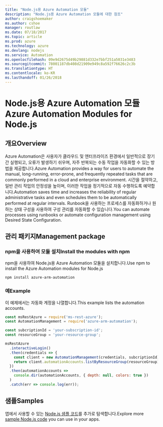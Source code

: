 ```yaml
---
title: "Node.js용 Azure Automation 모듈"
description: "Node.js용 Azure Automation 모듈에 대한 참조"
author: craigshoemaker
ms.author: cshoe
manager: routlaw
ms.date: 07/18/2017
ms.topic: article
ms.prod: azure
ms.technology: azure
ms.devlang: nodejs
ms.service: Automation
ms.openlocfilehash: 09e9d2675d49b29881d332e7bbf251a5031e3483
ms.sourcegitcommit: 78001187db408d21909e949c8a592f76626c2c3b
ms.translationtype: HT
ms.contentlocale: ko-KR
ms.lasthandoff: 01/26/2018
---
```

# <a name="azure-automation-modules-for-nodejs"></a><span data-ttu-id="f5769-103">Node.js용 Azure Automation 모듈</span><span class="sxs-lookup"><span data-stu-id="f5769-103">Azure Automation Modules for Node.js</span></span>

## <a name="overview"></a><span data-ttu-id="f5769-104">개요</span><span class="sxs-lookup"><span data-stu-id="f5769-104">Overview</span></span>

<span data-ttu-id="f5769-105">Azure Automation은 사용자가 클라우드 및 엔터프라이즈 환경에서 일반적으로 장기간 실행되고, 오류가 발생하기 쉬우며, 자주 반복되는 수동 작업을 자동화할 수 있는 방법을 제공합니다.</span><span class="sxs-lookup"><span data-stu-id="f5769-105">Azure Automation provides a way for users to automate the manual, long-running, error-prone, and frequently repeated tasks that are commonly performed in a cloud and enterprise environment.</span></span> <span data-ttu-id="f5769-106">시간을 절약하고, 일반 관리 작업의 안정성을 높이며, 이러한 작업을 정기적으로 자동 수행하도록 예약합니다.</span><span class="sxs-lookup"><span data-stu-id="f5769-106">Automation saves time and increases the reliability of regular administrative tasks and even schedules them to be automatically performed at regular intervals.</span></span> <span data-ttu-id="f5769-107">Runbook을 사용하는 프로세스를 자동화하거나 원하는 상태 구성을 사용하여 구성 관리를 자동화할 수 있습니다.</span><span class="sxs-lookup"><span data-stu-id="f5769-107">You can automate processes using runbooks or automate configuration management using Desired State Configuration.</span></span>

## <a name="management-package"></a><span data-ttu-id="f5769-108">관리 패키지</span><span class="sxs-lookup"><span data-stu-id="f5769-108">Management package</span></span>

### <a name="install-the-modules-with-npm"></a><span data-ttu-id="f5769-109">npm을 사용하여 모듈 설치</span><span class="sxs-lookup"><span data-stu-id="f5769-109">Install the modules with npm</span></span>

<span data-ttu-id="f5769-110">npm을 사용하여 Node.js용 Azure Automation 모듈을 설치합니다.</span><span class="sxs-lookup"><span data-stu-id="f5769-110">Use npm to install the Azure Automation modules for Node.js</span></span>

```bash
npm install azure-arm-automation
```

### <a name="example"></a><span data-ttu-id="f5769-111">예</span><span class="sxs-lookup"><span data-stu-id="f5769-111">Example</span></span>

<span data-ttu-id="f5769-112">이 예제에서는 자동화 계정을 나열합니다.</span><span class="sxs-lookup"><span data-stu-id="f5769-112">This example lists the automation accounts.</span></span>

```javascript
const msRestAzure = require('ms-rest-azure');
const AutomationManagement = require('azure-arm-automation');

const subcriptionId = 'your-subscription-id';
const resourceGroup = 'your-resource-group';

msRestAzure
  .interactiveLogin()
  .then(credentials => {
    const client = new AutomationManagement(credentials, subcriptionId);
    return client.automationAccounts.listByResourceGroup(resourceGroup);
  })
  .then(automationAccounts =>
    console.dir(automationAccounts, { depth: null, colors: true })
  )
  .catch(err => console.log(err));

```

## <a name="samples"></a><span data-ttu-id="f5769-113">샘플</span><span class="sxs-lookup"><span data-stu-id="f5769-113">Samples</span></span>

<span data-ttu-id="f5769-114">앱에서 사용할 수 있는 [Node.js 샘플 코드](https://azure.microsoft.com/resources/samples/?platform=nodejs)를 추가로 탐색합니다.</span><span class="sxs-lookup"><span data-stu-id="f5769-114">Explore more [sample Node.js code](https://azure.microsoft.com/resources/samples/?platform=nodejs) you can use in your apps.</span></span>
